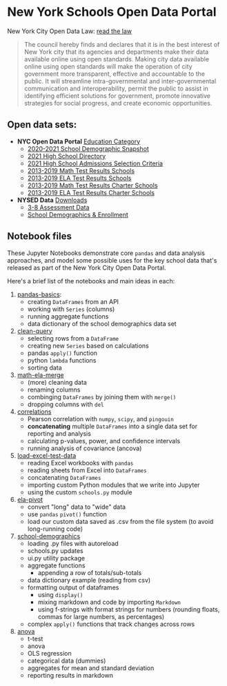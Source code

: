 New York Schools Open Data Portal
=================================

New York City Open Data Law: [read the law](https://www1.nyc.gov/site/doitt/initiatives/open-data-law.page)

> The council hereby finds and declares that it is in the best interest of New
> York city that its agencies and departments make their data available online
> using open standards. Making city data available online using open standards
> will make the operation of city government more transparent, effective and
> accountable to the public. It will streamline intra-governmental and
> inter-governmental communication and interoperability, permit the public to
> assist in identifying efficient solutions for government, promote innovative
> strategies for social progress, and create economic opportunities.


Open data sets:
---------------
- **NYC Open Data Portal** [Education Category](https://data.cityofnewyork.us/browse?category=Education)
  - [2020-2021 School Demographic Snapshot](https://data.cityofnewyork.us/Education/2020-2021-Demographic-Snapshot-School/vmmu-wj3w)
  - [2021 High School Directory](https://data.cityofnewyork.us/Education/2021-DOE-High-School-Directory/8b6c-7uty)
  - [2021 High School Admissions Selection Criteria](https://data.cityofnewyork.us/Education/Selection-Criteria-for-Fall-2021-High-School-Admis/9gs9-zhxw)
  - [2013-2019 Math Test Results Schools](https://data.cityofnewyork.us/Education/2013-2019-Math-Test-Results-School-SWD-Ethnicity-G/74ah-8ukf)
  - [2013-2019 ELA Test Results Schools](https://data.cityofnewyork.us/Education/2013-2019-English-Language-Arts-ELA-Test-Results-S/gu76-8i7h)
  - [2013-2019 Math Test Results Charter Schools](https://data.cityofnewyork.us/Education/2013-2019-Math-Test-Results-Charter-School/3xsw-bpuy)
  - [2013-2019 ELA Test Results Charter Schools](https://data.cityofnewyork.us/Education/2013-2019-English-Language-Arts-ELA-Test-Results-C/sgjd-xi99)
- **NYSED Data** [Downloads](https://data.nysed.gov/downloads.php)
  - [3-8 Assessment Data](https://data.nysed.gov/files/assessment/20-21/3-8-2020-21.zip)
  - [School Demographics & Enrollment](https://data.nysed.gov/files/enrollment/20-21/enrollment_2021.zip)

Notebook files
--------------
These Jupyter Notebooks demonstrate core `pandas` and data analysis
approaches, and model some possible uses for the key school data
that's released as part of the New York City Open Data Portal.

Here's a brief list of the notebooks and main ideas in each:

1. [pandas-basics](https://github.com/adelphi-ed-tech/school-data-portal/blob/main/nb/panda-basics.ipynb):
   - creating `DataFrames` from an API
   - working with `Series` (columns)
   - running aggregate functions
   - data dictionary of the school demographics data set
2. [clean-query](https://github.com/adelphi-ed-tech/school-data-portal/blob/main/nb/clean-query.ipynb)
   - selecting rows from a `DataFrame`
   - creating new `Series` based on calculations
   - pandas `apply()` function
   - python `lambda` functions
   - sorting data
3. [math-ela-merge](https://github.com/adelphi-ed-tech/school-data-portal/blob/main/nb/math-ela-merge.ipynb)
   - (more) cleaning data
   - renaming columns
   - combinging `DataFrames` by joining them with `merge()`
   - dropping columns with `del`
4. [correlations](https://github.com/adelphi-ed-tech/school-data-portal/blob/main/nb/correlations.ipynb)
   - Pearson correlation with `numpy`, `scipy`, and `pingouin`
   - **concatenating** multiple `DataFrames` into a single data set for
     reporting and analysis
   - calculating p-values, power, and confidence intervals
   - running analysis of covariance (ancova)
5. [load-excel-test-data](https://github.com/adelphi-ed-tech/school-data-portal/blob/main/nb/load-excel-test-data.ipynb)
   - reading Excel workbooks with `pandas`
   - reading sheets from Excel into `DataFrames`
   - concatenating `DataFrames`
   - importing custom Python modules that we write into Jupyter
   - using the custom `schools.py` module
6. [ela-pivot](https://github.com/adelphi-ed-tech/school-data-portal/blob/main/nb/ela-pivot.ipynb)
   - convert "long" data to "wide" data
   - use `pandas` `pivot()` function
   - load our custom data saved as .csv from the file system (to avoid long-running code)
 7. [school-demographics](https://github.com/adelphi-ed-tech/school-data-portal/blob/main/nb/school-demographics.ipynb)
    - loading .py files with autoreload
    - schools.py updates
    - ui.py utility package
    - aggregate functions
      - appending a row of totals/sub-totals
    - data dictionary example (reading from csv)
    - formatting output of dataframes
      - using `display()`
      - mixing markdown and code by importing `Markdown`
      - using f-strings with format strings for numbers (rounding floats, commas for large numbers, as percentages)
    - complex `apply()` functions that track changes across rows
 8. [anova](https://github.com/adelphi-ed-tech/school-data-portal/blob/main/nb/anova.ipynb)
    - t-test
    - anova
    - OLS regression
    - categorical data (dummies)
    - aggregates for mean and standard deviation
    - reporting results in markdown
